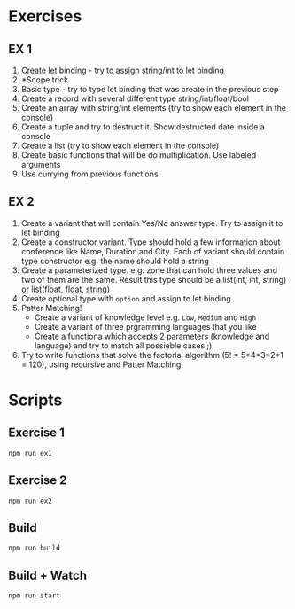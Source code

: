 # Exercises

## EX 1

1. Create let binding - try to assign string/int to let binding
2. \*Scope trick
3. Basic type - try to type let binding that was create in the previous step
4. Create a record with several different type string/int/float/bool
5. Create an array with string/int elements (try to show each element in the console)
6. Create a tuple and try to destruct it. Show destructed date inside a console
7. Create a list (try to show each element in the console)
8. Create basic functions that will be do multiplication. Use labeled arguments
9. Use currying from previous functions

## EX 2

1. Create a variant that will contain Yes/No answer type. Try to assign it to let binding
2. Create a constructor variant. Type should hold a few information about conference like Name, Duration and City. Each of variant should contain type constructor e.g. the name should hold a string
3. Create a parameterized type. e.g. zone that can hold three values and two of them are the same. Result this type should be a list(int, int, string) or list(float, float, string)
4. Create optional type with `option` and assign to let binding
5. Patter Matching!
   - Create a variant of knowledge level e.g. `Low`, `Medium` and `High`
   - Create a variant of three prgramming languages that you like
   - Create a functiona which accepts 2 parameters (knowledge and language) and try to match all possieble cases ;)
6. Try to write functions that solve the factorial algorithm (5! = 5\*4\*3\*2\*1 = 120), using recursive and Patter Matching.

# Scripts

## Exercise 1

```
npm run ex1
```

## Exercise 2

```
npm run ex2
```

## Build

```
npm run build
```

## Build + Watch

```
npm run start
```
